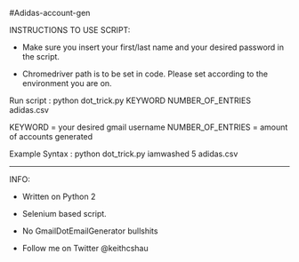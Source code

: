 #Adidas-account-gen

INSTRUCTIONS TO USE SCRIPT: 

- Make sure you insert your first/last name and your desired password in the script.

- Chromedriver path is to be set in code. Please set according to the environment you are on.  

Run script : python dot_trick.py KEYWORD NUMBER_OF_ENTRIES adidas.csv

KEYWORD           = your desired gmail username
NUMBER_OF_ENTRIES = amount of accounts generated

Example Syntax : python dot_trick.py iamwashed 5 adidas.csv

---------------------------------------------------------------------------------------------------
INFO:

- Written on Python 2

- Selenium based script.

- No GmailDotEmailGenerator bullshits

- Follow me on Twitter @keithcshau


